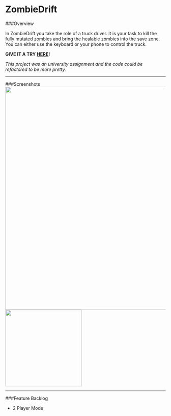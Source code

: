 # ZombieDrift

###Overview

In ZombieDrift you take the role of a truck driver. It is your task to kill the fully mutated zombies and bring the healable zombies into the save zone. You can either use the keyboard or your phone to control the truck.

**GIVE IT A TRY [HERE](http://mobilecomputingwebsite.azurewebsites.net)!**

*This project was an university assignment and the code could be refactored to be more pretty.*

----------

###Screenshots
<kbd width="70%">
<img src="http://tobias-roeddiger.com/assets/images/MCdesktop.png" width="700px"/>
</kbd>
<kbd width="30%">
<img src="http://tobias-roeddiger.com/assets/images/MCphone.png" width="240px"/>
</kbd>

----------

###Feature Backlog
- 2 Player Mode
